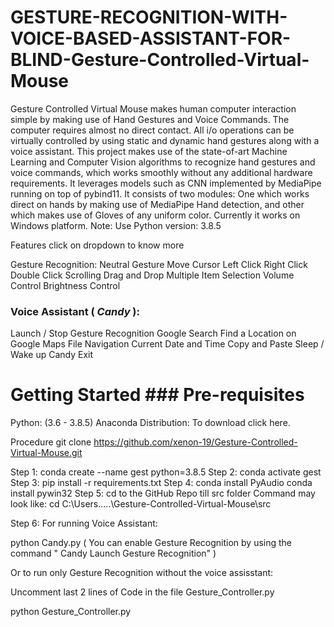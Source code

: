 # GESTURE-RECOGNITION-WITH-VOICE-BASED-ASSISTANT-FOR-BLIND-Gesture-Controlled-Virtual-Mouse

Gesture Controlled Virtual Mouse makes human computer interaction simple by making use of Hand Gestures and Voice Commands. The computer requires almost no direct contact. All i/o operations can be virtually controlled by using static and dynamic hand gestures along with a voice assistant. This project makes use of the state-of-art Machine Learning and Computer Vision algorithms to recognize hand gestures and voice commands, which works smoothly without any additional hardware requirements. It leverages models such as CNN implemented by MediaPipe running on top of pybind11. It consists of two modules: One which works direct on hands by making use of MediaPipe Hand detection, and other which makes use of Gloves of any uniform color. Currently it works on Windows platform. Note: Use Python version: 3.8.5

Features
click on dropdown to know more

Gesture Recognition:
Neutral Gesture
Move Cursor
Left Click
Right Click
Double Click
Scrolling
Drag and Drop
Multiple Item Selection
Volume Control
Brightness Control
### Voice Assistant ( ***Candy*** ):
Launch / Stop Gesture Recognition
Google Search
Find a Location on Google Maps
File Navigation
Current Date and Time
Copy and Paste
Sleep / Wake up Candy
Exit
# Getting Started ### Pre-requisites
Python: (3.6 - 3.8.5)
Anaconda Distribution: To download click here.

Procedure
git clone https://github.com/xenon-19/Gesture-Controlled-Virtual-Mouse.git

Step 1: conda create --name gest python=3.8.5
Step 2: conda activate gest
Step 3: pip install -r requirements.txt
Step 4: conda install PyAudio
conda install pywin32
Step 5: cd to the GitHub Repo till src folder
Command may look like: cd C:\Users\.....\Gesture-Controlled-Virtual-Mouse\src

Step 6: For running Voice Assistant:

python  Candy.py
( You can enable Gesture Recognition by using the command " Candy Launch Gesture Recognition" )

Or to run only Gesture Recognition without the voice assisstant:

Uncomment last 2 lines of Code in the file Gesture_Controller.py

python Gesture_Controller.py
